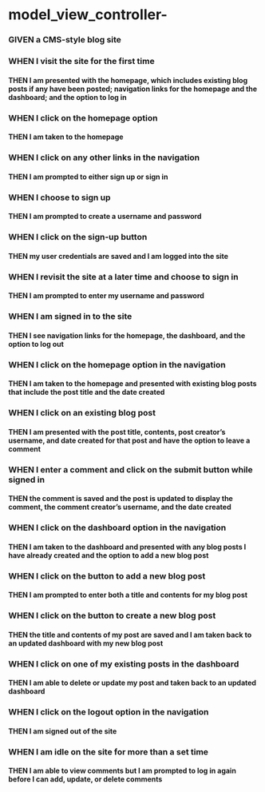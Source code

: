 # model_view_controller-

### GIVEN a CMS-style blog site
### WHEN I visit the site for the first time
#### THEN I am presented with the homepage, which includes existing blog posts if any have been posted; navigation links for the homepage and the dashboard; and the option to log in
### WHEN I click on the homepage option
#### THEN I am taken to the homepage
### WHEN I click on any other links in the navigation
#### THEN I am prompted to either sign up or sign in
### WHEN I choose to sign up
#### THEN I am prompted to create a username and password
### WHEN I click on the sign-up button
#### THEN my user credentials are saved and I am logged into the site
### WHEN I revisit the site at a later time and choose to sign in
#### THEN I am prompted to enter my username and password
### WHEN I am signed in to the site
#### THEN I see navigation links for the homepage, the dashboard, and the option to log out
### WHEN I click on the homepage option in the navigation
#### THEN I am taken to the homepage and presented with existing blog posts that include the post title and the date created
### WHEN I click on an existing blog post
#### THEN I am presented with the post title, contents, post creator’s username, and date created for that post and have the option to leave a comment
### WHEN I enter a comment and click on the submit button while signed in
#### THEN the comment is saved and the post is updated to display the comment, the comment creator’s username, and the date created
### WHEN I click on the dashboard option in the navigation
#### THEN I am taken to the dashboard and presented with any blog posts I have already created and the option to add a new blog post
### WHEN I click on the button to add a new blog post
#### THEN I am prompted to enter both a title and contents for my blog post
### WHEN I click on the button to create a new blog post
#### THEN the title and contents of my post are saved and I am taken back to an updated dashboard with my new blog post
### WHEN I click on one of my existing posts in the dashboard
#### THEN I am able to delete or update my post and taken back to an updated dashboard
### WHEN I click on the logout option in the navigation
#### THEN I am signed out of the site
### WHEN I am idle on the site for more than a set time
#### THEN I am able to view comments but I am prompted to log in again before I can add, update, or delete comments
